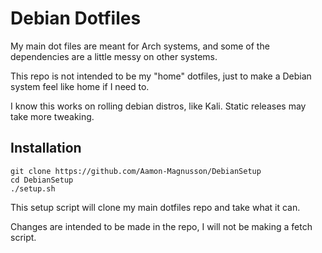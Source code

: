 # Debian Dotfiles

My main dot files are meant for Arch systems, and some of the dependencies are a little messy on other systems.

This repo is not intended to be my "home" dotfiles, just to make a Debian system feel like home if I need to.

I know this works on rolling debian distros, like Kali.
Static releases may take more tweaking.

## Installation

```
git clone https://github.com/Aamon-Magnusson/DebianSetup
cd DebianSetup
./setup.sh
```

This setup script will clone my main dotfiles repo and take what it can.

Changes are intended to be made in the repo, I will not be making a fetch script.
